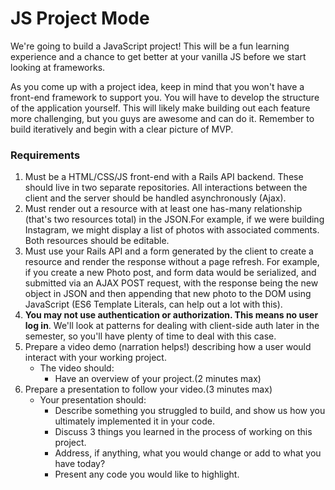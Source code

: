 # JS Project Mode

We're going to build a JavaScript project! This will be a fun learning experience and a chance to get better at your vanilla JS before we start looking at frameworks. 

As you come up with a project idea, keep in mind that you won't have a front-end framework to support you. You will have to develop the structure of the application yourself. This will likely make building out each feature more challenging, but you guys are awesome and can do it. Remember to build iteratively and begin with a clear picture of MVP.   

### Requirements

1. Must be a HTML/CSS/JS front-end with a Rails API backend. These should live in two separate repositories. All interactions between the client and the server should be handled asynchronously (Ajax).
2. Must render out a resource with at least one has-many relationship (that's two resources total) in the JSON.For example, if we were building Instagram, we might display a list of photos with associated comments. Both resources should be editable.
3. Must use your Rails API and a form generated by the client to create a resource and render the response without a page refresh. For example, if you create a new Photo post, and form data would be serialized, and submitted via an AJAX POST request, with the response being the new object in JSON and then appending that new photo to the DOM using JavaScript (ES6 Template Literals, can help out a lot with this).
4. **You may not use authentication or authorization. This means no user log in**. We'll look at patterns for dealing with client-side auth later in the semester, so you'll have plenty of time to deal with this case. 
5. Prepare a video demo (narration helps!) describing how a user would interact with your working project.
    * The video should:
      - Have an overview of your project.(2 minutes max)
6. Prepare a presentation to follow your video.(3 minutes max)
    * Your presentation should:
      - Describe something you struggled to build, and show us how you ultimately implemented it in your code.
      - Discuss 3 things you learned in the process of working on this project.
      - Address, if anything, what you would change or add to what you have today?
      - Present any code you would like to highlight.   
